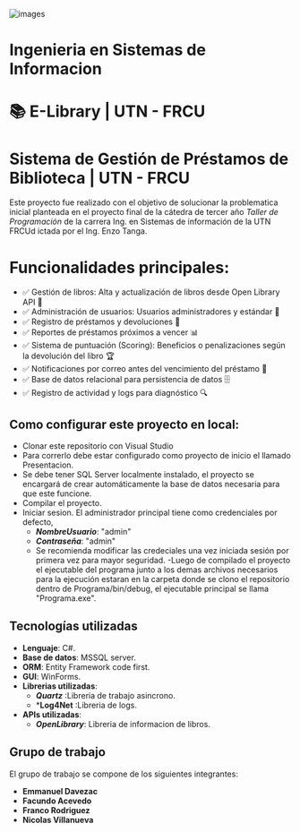 ![images](https://github.com/user-attachments/assets/7823e8f6-52b1-4650-8759-976bb9dfb61c)
# Ingenieria en Sistemas de Informacion

# 📚 E-Library | UTN - FRCU
# Sistema de Gestión de Préstamos de Biblioteca | UTN - FRCU

Este proyecto fue realizado con el objetivo de solucionar la problematica inicial planteada en el proyecto final de la cátedra de tercer año *Taller de Programación* de la carrera Ing. en Sistemas de información de la UTN FRCUd ictada por el Ing. Enzo Tanga. 

# Funcionalidades principales:
- ✅ Gestión de libros: Alta y actualización de libros desde Open Library API 📖
- ✅ Administración de usuarios: Usuarios administradores y estándar 👥
- ✅ Registro de préstamos y devoluciones 📅
- ✅ Reportes de préstamos próximos a vencer 📊
- ✅ Sistema de puntuación (Scoring): Beneficios o penalizaciones según la devolución del libro 🏆
- ✅ Notificaciones por correo antes del vencimiento del préstamo 📩
- ✅ Base de datos relacional para persistencia de datos 🗄️
- ✅ Registro de actividad y logs para diagnóstico 🔍


## Como configurar este proyecto en local:
- Clonar este repositorio con Visual Studio
- Para correrlo debe estar configurado como proyecto de inicio el llamado Presentacion.
- Se debe tener SQL Server localmente instalado, el proyecto se encargará de crear automáticamente la base de datos necesaria para que este funcione.
- Compilar el proyecto.
- Iniciar sesion. El administrador principal tiene como credenciales por defecto,
  - ***NombreUsuario***: "admin"
  - ***Contraseña***: "admin"
  - Se recomienda modificar las credeciales una vez iniciada sesión por primera vez para mayor seguridad.
-Luego de compilado el proyecto el ejecutable del programa junto a los demas archivos necesarios para la ejecución estaran en la carpeta donde se clono el repositorio dentro de Programa/bin/debug, el ejecutable principal se llama "Programa.exe".

## Tecnologías utilizadas
- **Lenguaje**:  C#.
- **Base de datos**:  MSSQL server.
- **ORM**:  Entity Framework code first.
- **GUI**:  WinForms.
- **Librerias utilizadas**:
  - ***Quartz*** :Libreria de trabajo asincrono.
  - ***Log4Net** :Libreria de logs.
- **APIs utilizadas**:
  - ***OpenLibrary***: Libreria de informacion de libros. 
  

## Grupo de trabajo
El grupo de trabajo se compone de los siguientes integrantes: 
- **Emmanuel Davezac**
- **Facundo Acevedo** 
- **Franco Rodriguez**  
- **Nicolas Villanueva**
